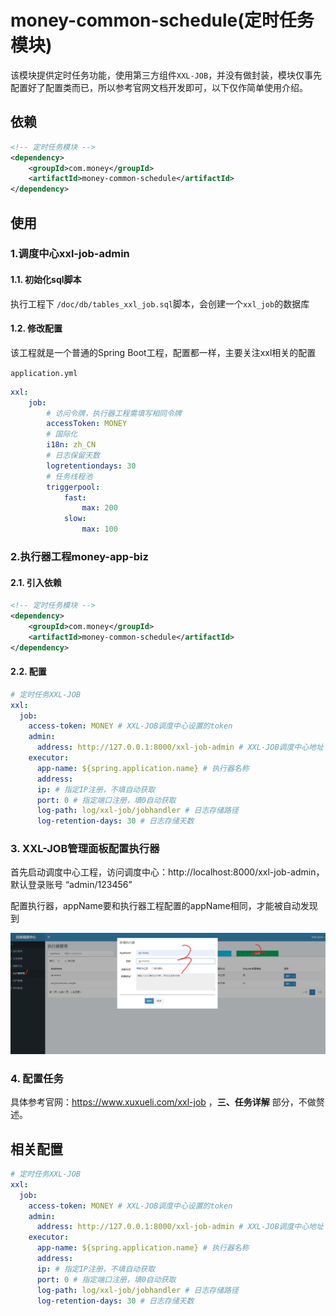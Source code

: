 # money-common-schedule(定时任务模块)

​	该模块提供定时任务功能，使用第三方组件`XXL-JOB`，并没有做封装，模块仅事先配置好了配置类而已，所以参考官网文档开发即可，以下仅作简单使用介绍。

## 依赖

~~~xml
<!-- 定时任务模块 -->
<dependency>
    <groupId>com.money</groupId>
    <artifactId>money-common-schedule</artifactId>
</dependency>
~~~

## 使用

### 1.调度中心xxl-job-admin

#### 1.1. 初始化sql脚本

执行工程下 `/doc/db/tables_xxl_job.sql`脚本，会创建一个`xxl_job`的数据库

#### 1.2. 修改配置

该工程就是一个普通的Spring Boot工程，配置都一样，主要关注xxl相关的配置

`application.yml`

~~~yml
xxl:
    job:
    	# 访问令牌，执行器工程需填写相同令牌
        accessToken: MONEY
        # 国际化
        i18n: zh_CN
        # 日志保留天数
        logretentiondays: 30
        # 任务线程池
        triggerpool:
            fast:
                max: 200
            slow:
                max: 100
~~~

### 2.执行器工程money-app-biz

#### 2.1. 引入依赖

~~~xml
<!-- 定时任务模块 -->
<dependency>
    <groupId>com.money</groupId>
    <artifactId>money-common-schedule</artifactId>
</dependency>
~~~

#### 2.2. 配置

~~~yml
# 定时任务XXL-JOB
xxl:
  job:
    access-token: MONEY # XXL-JOB调度中心设置的token
    admin:
      address: http://127.0.0.1:8000/xxl-job-admin # XXL-JOB调度中心地址
    executor:
      app-name: ${spring.application.name} # 执行器名称
      address:
      ip: # 指定IP注册，不填自动获取
      port: 0 # 指定端口注册，填0自动获取
      log-path: log/xxl-job/jobhandler # 日志存储路径
      log-retention-days: 30 # 日志存储天数
~~~

### 3. XXL-JOB管理面板配置执行器

首先启动调度中心工程，访问调度中心：http://localhost:8000/xxl-job-admin，默认登录账号 “admin/123456”

配置执行器，appName要和执行器工程配置的appName相同，才能被自动发现到

![image-20220722222543189](README.assets/image-20220722222543189.png)

### 4. 配置任务

具体参考官网：https://www.xuxueli.com/xxl-job ，**三、任务详解** 部分，不做赘述。

## 相关配置

~~~yml
# 定时任务XXL-JOB
xxl:
  job:
    access-token: MONEY # XXL-JOB调度中心设置的token
    admin:
      address: http://127.0.0.1:8000/xxl-job-admin # XXL-JOB调度中心地址
    executor:
      app-name: ${spring.application.name} # 执行器名称
      address:
      ip: # 指定IP注册，不填自动获取
      port: 0 # 指定端口注册，填0自动获取
      log-path: log/xxl-job/jobhandler # 日志存储路径
      log-retention-days: 30 # 日志存储天数
~~~
